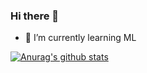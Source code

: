 ### Hi there 👋

- 🔭 I’m currently learning ML

[![Anurag's github stats](https://github-readme-stats.vercel.app/api?username=Lucshine&show_icons=true)](https://github.com/anuraghazra/github-readme-stats)
